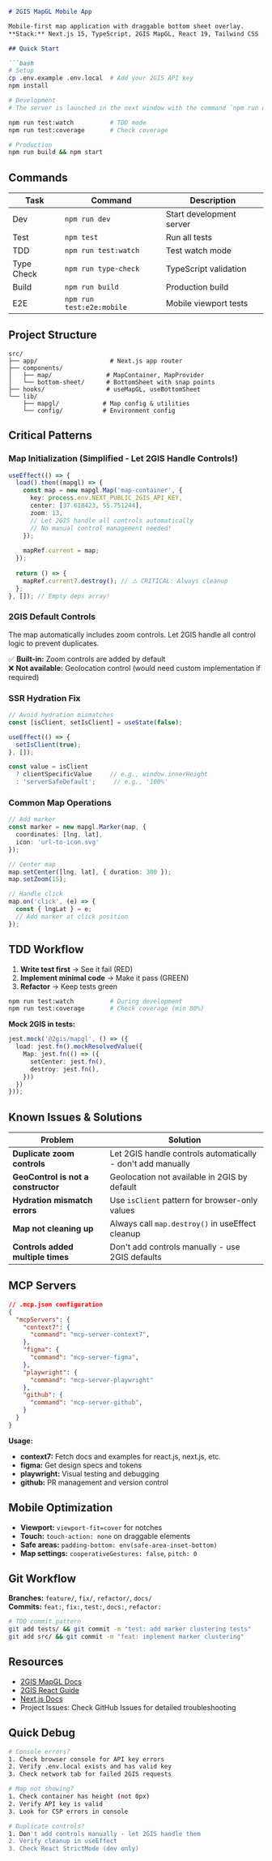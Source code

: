 ```markdown
# 2GIS MapGL Mobile App

Mobile-first map application with draggable bottom sheet overlay.
**Stack:** Next.js 15, TypeScript, 2GIS MapGL, React 19, Tailwind CSS

## Quick Start

```bash
# Setup
cp .env.example .env.local  # Add your 2GIS API key
npm install

# Development
# The server is launched in the next window with the command `npm run dev` you can always access it on port :3000    

npm run test:watch          # TDD mode
npm run test:coverage       # Check coverage

# Production
npm run build && npm start
```


## Commands

| Task | Command | Description |
|------|---------|-------------|
| Dev | `npm run dev` | Start development server |
| Test | `npm test` | Run all tests |
| TDD | `npm run test:watch` | Test watch mode |
| Type Check | `npm run type-check` | TypeScript validation |
| Build | `npm run build` | Production build |
| E2E | `npm run test:e2e:mobile` | Mobile viewport tests |

## Project Structure

```
src/
├── app/                    # Next.js app router
├── components/
│   ├── map/               # MapContainer, MapProvider
│   └── bottom-sheet/      # BottomSheet with snap points
├── hooks/                 # useMapGL, useBottomSheet
└── lib/
    ├── mapgl/            # Map config & utilities
    └── config/           # Environment config
```

## Critical Patterns

### Map Initialization (Simplified - Let 2GIS Handle Controls!)

```typescript
useEffect(() => {
  load().then((mapgl) => {
    const map = new mapgl.Map('map-container', {
      key: process.env.NEXT_PUBLIC_2GIS_API_KEY,
      center: [37.618423, 55.751244],
      zoom: 13,
      // Let 2GIS handle all controls automatically
      // No manual control management needed!
    });
    
    mapRef.current = map;
  });
  
  return () => {
    mapRef.current?.destroy(); // ⚠️ CRITICAL: Always cleanup
  };
}, []); // Empty deps array!
```

### 2GIS Default Controls

The map automatically includes zoom controls. Let 2GIS handle all control logic to prevent duplicates.

✅ **Built-in:** Zoom controls are added by default  
❌ **Not available:** Geolocation control (would need custom implementation if required)

### SSR Hydration Fix

```typescript
// Avoid hydration mismatches
const [isClient, setIsClient] = useState(false);

useEffect(() => {
  setIsClient(true);
}, []);

const value = isClient 
  ? clientSpecificValue     // e.g., window.innerHeight
  : 'serverSafeDefault';     // e.g., '100%'
```

### Common Map Operations

```typescript
// Add marker
const marker = new mapgl.Marker(map, {
  coordinates: [lng, lat],
  icon: 'url-to-icon.svg'
});

// Center map
map.setCenter([lng, lat], { duration: 300 });
map.setZoom(15);

// Handle click
map.on('click', (e) => {
  const { lngLat } = e;
  // Add marker at click position
});
```

## TDD Workflow

1. **Write test first** → See it fail (RED)
2. **Implement minimal code** → Make it pass (GREEN)  
3. **Refactor** → Keep tests green

```bash
npm run test:watch          # During development
npm run test:coverage       # Check coverage (min 80%)
```

**Mock 2GIS in tests:**
```typescript
jest.mock('@2gis/mapgl', () => ({
  load: jest.fn().mockResolvedValue({
    Map: jest.fn(() => ({
      setCenter: jest.fn(),
      destroy: jest.fn(),
    }))
  })
}));
```

## Known Issues & Solutions

| Problem | Solution |
|---------|----------|
| **Duplicate zoom controls** | Let 2GIS handle controls automatically - don't add manually |
| **GeoControl is not a constructor** | Geolocation not available in 2GIS by default |
| **Hydration mismatch errors** | Use `isClient` pattern for browser-only values |
| **Map not cleaning up** | Always call `map.destroy()` in useEffect cleanup |
| **Controls added multiple times** | Don't add controls manually - use 2GIS defaults |

## MCP Servers

```json
// .mcp.json configuration
{
  "mcpServers": {
    "context7": {
      "command": "mcp-server-context7",
    },
    "figma": {
      "command": "mcp-server-figma",
    },
    "playwright": {
      "command": "mcp-server-playwright"
    },
    "github": {
      "command": "mcp-server-github",
    }
  }
}
```

**Usage:**
- **context7:** Fetch docs and examples for react.js, next.js, etc.
- **figma:** Get design specs and tokens
- **playwright:** Visual testing and debugging
- **github:** PR management and version control

## Mobile Optimization

- **Viewport:** `viewport-fit=cover` for notches
- **Touch:** `touch-action: none` on draggable elements
- **Safe areas:** `padding-bottom: env(safe-area-inset-bottom)`
- **Map settings:** `cooperativeGestures: false`, `pitch: 0`

## Git Workflow

**Branches:** `feature/`, `fix/`, `refactor/`, `docs/`  
**Commits:** `feat:`, `fix:`, `test:`, `docs:`, `refactor:`

```bash
# TDD commit pattern
git add tests/ && git commit -m "test: add marker clustering tests"
git add src/ && git commit -m "feat: implement marker clustering"
```

## Resources

- [2GIS MapGL Docs](https://docs.2gis.com/en/mapgl)
- [2GIS React Guide](https://docs.2gis.com/ru/mapgl/start/react)
- [Next.js Docs](https://nextjs.org/docs)
- Project Issues: Check GitHub Issues for detailed troubleshooting

## Quick Debug

```bash
# Console errors?
1. Check browser console for API key errors
2. Verify .env.local exists and has valid key
3. Check network tab for failed 2GIS requests

# Map not showing?
1. Check container has height (not 0px)
2. Verify API key is valid
3. Look for CSP errors in console

# Duplicate controls?
1. Don't add controls manually - let 2GIS handle them
2. Verify cleanup in useEffect 
3. Check React StrictMode (dev only)
```
```